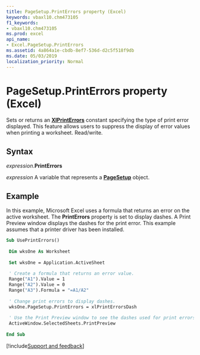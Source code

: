```yaml
---
title: PageSetup.PrintErrors property (Excel)
keywords: vbaxl10.chm473105
f1_keywords:
- vbaxl10.chm473105
ms.prod: excel
api_name:
- Excel.PageSetup.PrintErrors
ms.assetid: 4a864a1e-cbdb-8ef7-536d-d2c5f518f9db
ms.date: 05/03/2019
localization_priority: Normal
---
```



# PageSetup.PrintErrors property (Excel)

Sets or returns an **[XlPrintErrors](Excel.XlPrintErrors.md)** constant specifying the type of print error displayed. This feature allows users to suppress the display of error values when printing a worksheet. Read/write.


## Syntax

_expression_.**PrintErrors**

_expression_ A variable that represents a **[PageSetup](Excel.PageSetup.md)** object.


## Example

In this example, Microsoft Excel uses a formula that returns an error on the active worksheet. The **PrintErrors** property is set to display dashes. A Print Preview window displays the dashes for the print error. This example assumes that a printer driver has been installed.

```vb
Sub UsePrintErrors() 
 
 Dim wksOne As Worksheet 
 
 Set wksOne = Application.ActiveSheet 
 
 ' Create a formula that returns an error value. 
 Range("A1").Value = 1 
 Range("A2").Value = 0 
 Range("A3").Formula = "=A1/A2" 
 
 ' Change print errors to display dashes. 
 wksOne.PageSetup.PrintErrors = xlPrintErrorsDash 
 
 ' Use the Print Preview window to see the dashes used for print errors. 
 ActiveWindow.SelectedSheets.PrintPreview 
 
End Sub
```




[!include[Support and feedback](~/includes/feedback-boilerplate.md)]